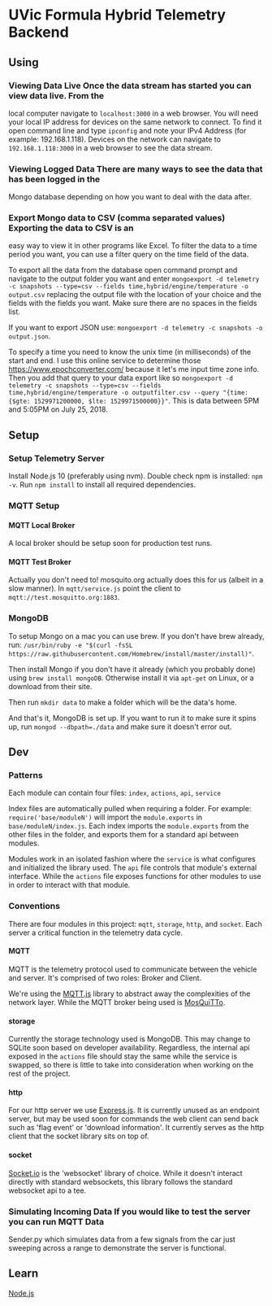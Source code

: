 # UVic Formula Hybrid Telemetry Backend

## Using

### Viewing Data Live Once the data stream has started you can view data live. From the
local computer navigate to `localhost:3000` in a web browser. You will need your local IP
address for devices on the same network to connect. To find it open command line and type
`ipconfig` and note your IPv4 Address (for example: 192.168.1.118). Devices on the
network can navigate to `192.168.1.118:3000` in a web browser to see the data stream.

### Viewing Logged Data There are many ways to see the data that has been logged in the
Mongo database depending on how you want to deal with the data after.

### Export Mongo data to CSV (comma separated values) Exporting the data to CSV is an
easy way to view it in other programs like Excel. To filter the data to a time period you
want, you can use a filter query on the time field of the data.

To export all the data from the database open command prompt and navigate to the output
folder you want and enter `mongoexport -d telemetry -c snapshots --type=csv --fields
time,hybrid/engine/temperature -o output.csv` replacing the output file with the location
of your choice and the fields with the fields you want. Make sure there are no spaces in
the fields list.

If you want to export JSON use: `mongoexport -d telemetry -c snapshots -o output.json`.

To specify a time you need to know the unix time (in milliseconds) of the start and end.
I use this online service to determine those https://www.epochconverter.com/ because it
let's me input time zone info. Then you add that query to your data export like so
`mongoexport -d telemetry -c snapshots --type=csv --fields time,hybrid/engine/temperature
-o outputfilter.csv --query "{time: {$gte: 1529971200000, $lte: 1529971500000}}"`. This
is data between 5PM and 5:05PM on July 25, 2018.

## Setup

### Setup Telemetry Server

Install Node.js 10 (preferably using nvm). Double check npm is installed: `npm -v`. Run
`npm install` to install all required dependencies.

### MQTT Setup

#### MQTT Local Broker

A local broker should be setup soon for production test runs.

#### MQTT Test Broker

Actually you don't need to! mosquito.org actually does this for us (albeit in a slow
manner).  In `mqtt/service.js` point the client to `mqtt://test.mosquitto.org:1883`.

### MongoDB

To setup Mongo on a mac you can use brew. If you don't have brew already, run:
`/usr/bin/ruby -e "$(curl -fsSL
https://raw.githubusercontent.com/Homebrew/install/master/install)"`.

Then install Mongo if you don't have it already (which you probably done) using `brew
install mongoDB`. Otherwise install it via `apt-get` on Linux, or a download from their
site.

Then run `mkdir data` to make a folder which will be the data's home.

And that's it, MongoDB is set up. If you want to run it to make sure it spins up, run
`mongod --dbpath=./data` and make sure it doesn't error out.

## Dev

### Patterns

Each module can contain four files: `index`, `actions`, `api`, `service`

Index files are automatically pulled when requiring a folder. For example:
`require('base/moduleN')` will import the `module.exports` in `base/moduleN/index.js`.
Each index imports the `module.exports` from the other files in the folder, and exports
them for a standard api between modules.

Modules work in an isolated fashion where the `service` is what configures and
initialized the library used. The `api` file controls that module's external interface.
While the `actions` file exposes functions for other modules to use in order to interact
with that module.

### Conventions

There are four modules in this project: `mqtt`, `storage`, `http`, and `socket`. Each
server a critical function in the telemetry data cycle.

#### MQTT

MQTT is the telemetry protocol used to communicate between the vehicle and server. It's
comprised of two roles: Broker and Client.

We're using the [MQTT.js](https://github.com/mqttjs/MQTT.js) library to abstract away the
complexities of the network layer. While the MQTT broker being used is
[MosQuiTTo](mosquitto.org).

#### storage

Currently the storage technology used is MongoDB. This may change to SQLite soon based on
developer availability.  Regardless, the internal api exposed in the `actions` file
should stay the same while the service is swapped, so there is little to take into
consideration when working on the rest of the project.

#### http

For our http server we use [Express.js](https://expressjs.com/). It is currently unused
as an endpoint server, but may be used soon for commands the web client can send back
such as 'flag event' or 'download information'. It currently serves as the http client
that the socket library sits on top of.

#### socket

[Socket.io](https://socket.io/) is the 'websocket' library of choice. While it doesn't
interact directly with standard websockets, this library follows the standard websocket
api to a tee.

### Simulating Incoming Data If you would like to test the server you can run MQTT Data
Sender.py which simulates data from a few signals from the car just sweeping across a
range to demonstrate the server is functional.

## Learn

[Node.js](https://nodejs.org/)
